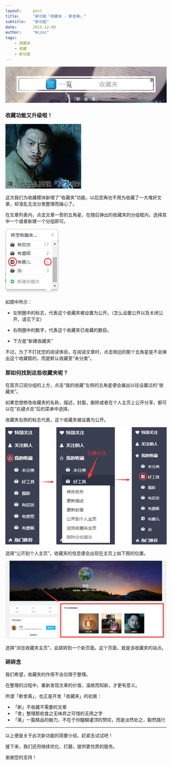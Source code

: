 ```yaml
---
layout:     post
title:      "新功能「收藏夹 - 断舍离」"
subtitle:   "新功能"
date:       2015-12-09
author:     "Wizos"
tags:
    - 收藏夹
    - 收藏
    - 新功能
---
```



![Banner](/img/3/Banner-3.png)

### 收藏功能又升级啦！

![咦，为什么要说又呢？](/img/3/emoji.png)

这次我们为收藏模块新增了“收藏夹”功能，以后您再也不用为收藏了一大堆好文章，却凌乱无法分类整理而操心了。

在文章列表内，点击文章一旁的五角星，在随后弹出的收藏夹的分组框内，选择其中一个或者新建一个分组即可。

![收藏夹弹出框](/img/3/favorite.png)

如图中所示：

* 左侧圈中的标志，代表这个收藏夹被设置为公开。（怎么设置公开以及关闭公开，请见下文）

* 右侧圈中的数字，代表这个收藏夹已收藏的数目。

* 下方是“新建收藏夹”

不过，为了不打扰您的阅读体验，在阅读文章时，点击侧边的那个五角星是不会弹出这个收藏框的，而是默认收藏至“未分类”。

### 那如何找到这些收藏夹呢？

在首页订阅分组的上方，点击“我的收藏”左侧的五角星便会展出以往设置过的“收藏夹”。

如果您想修改收藏夹的名称，描述，封面，删除或者在个人主页上公开分享，都可以在“右键点击”后的菜单中选择。

收藏夹右侧的标志代表，这个收藏夹被设置为公开。

![订阅列表的收藏夹](/img/3/list-favorite-menu.png)

选择“公开到个人主页”，收藏夹的信息便会出现在主页上如下图的位置。

![个人主页的收藏夹](/img/3/index-favorite-show.png)

选择“浏览收藏夹主页”，会跳转到一个新页面。这个页面，就是该收藏夹的站点。

### 碎碎念

我们希望，收藏夹的作用不会仅限于整理。

在整理的过程中，重新发现文章的价值，温故而知新，才更有意义。

所谓「断舍离」，也正是开发「收藏夹」的初衷：

* 「断」不收藏不需要的文章
* 「舍」整理那些食之无味弃之可惜的无用之字
* 「离」一篇精品的魅力，不在于你醍醐灌顶的赞叹，而是淡然处之，毅然践行

---

以上便是关于此次新功能的简要介绍，赶紧去试试吧！

接下来，我们还将继续优化、打磨，提供更优质的服务。

谢谢您的支持！
